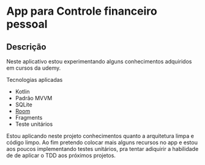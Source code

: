 # App para Controle financeiro pessoal

## Descrição

Neste aplicativo estou experimentando alguns conhecimentos adquiridos em cursos da udemy.

Tecnologias aplicadas
* Kotlin
* Padrão MVVM
* SQLite
* [Room](https://github.com/Pliniodev/Controlef-financeiro-pessoal/tree/main/app/src/main/java/com/pliniodev/finanassimples_controlefinanceiropessoal/service/repository)
* Fragments
* Teste unitários

Estou aplicando neste projeto conhecimentos quanto a arquitetura limpa e código limpo. 
Ao fim pretendo colocar mais alguns recursos no app e estou aos poucos implementando testes unitários, pra tentar adiquirir a habilidade de de aplicar o TDD aos próximos projetos.
